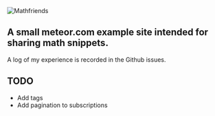 <img src="http://mathfriends.meteor.com/mathfriends.png" alt="Mathfriends" />

## A small meteor.com example site intended for sharing math snippets.

A log of my experience is recorded in the Github issues.

## TODO

* Add tags
* Add pagination to subscriptions

